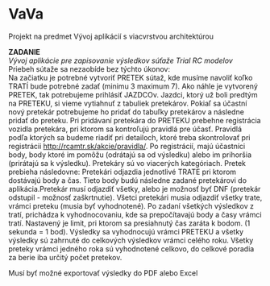 # VaVa
Projekt na predmet Vývoj aplikácií s viacvrstvou architektúrou

**ZADANIE** <br>
*Vývoj aplikácie pre zapisovanie výsledkov súťaže Trial RC modelov* <br>
Priebeh sútaže sa nezaobíde bez týchto úkonov: <br>
Na začiatku je potrebné vytvoriť PRETEK sútaž, kde musíme navoliť koľko TRATÍ bude potrebné zadať (minimu 3 maximum 7). 
Ako náhle je vytvorený PRETEK, tak potrebujeme prihlásiť JAZDCOv. Jazdci, ktorý už boli predtým na PRETEKU, si vieme vytiahnuť z tabuliek pretekárov. Pokiaľ sa účastní nový pretekár potrebujeme ho pridať do tabuľky pretekárov a následne pridať do preteku. Pri pridávaní pretekára do PRETEKU prebehne registrácia vozidla pretekára, pri ktorom sa kontroľujú pravidlá pre účasť. Pravidlá podľa ktorých sa budeme riadiť pri detailoch, ktoré treba skontrolovať pri registrácii http://rcamtr.sk/akcie/pravidla/. Po registrácií, majú účastníci body, body ktoré im pomôžu (odrátajú sa od výsledku) alebo im prihoršia (prirátajú sa k výsledku). Pretekáry sú vo viacerých kategóriach.
Pretek prebieha následovne: Pretekári odjazdia jednotlivé TRATE pri ktorom dostávajú body a čas. Tieto body budú následne zadané pretekárovi do aplikácia.Pretekár musí odjazdiť všetky, alebo je možnosť byť DNF (pretekár odstupil - možnosť zaškrtnutie). Všetci pretekári musia odjazdiť všetky trate, vrámci preteku (musia byť vyhodnotené). 
Po zadaní všetkých výsledkov z tratí, prichádza k vyhodnocovaniu, kde sa prepočítavajú body a časy vrámci tratí. Nastavený je limit, pri ktorom sa presiahnutý čas zaráta k bodom. (1 sekunda = 1 bod). Výsledky sa vyhodnocujú vrámci PRETEKU a všetky výsledky sú zahrnuté do celkových výsledkov vrámci celého roku. 
Všetky preteky vrámci jedného roka sú vyhodnotené celkovo, do celkové poradia za berie iba určitý počet pretekov.

Musí byť možné exportovať výsledky do PDF alebo Excel
